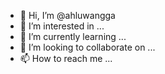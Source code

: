 - 👋 Hi, I’m @ahluwangga
- 👀 I’m interested in ...
- 🌱 I’m currently learning ...
- 💞️ I’m looking to collaborate on ...
- 📫 How to reach me ...

<!---
ahluwangga/ahluwangga is a ✨ special ✨ repository because its `README.md` (this file) appears on your GitHub profile.
You can click the Preview link to take a look at your changes.
--->
